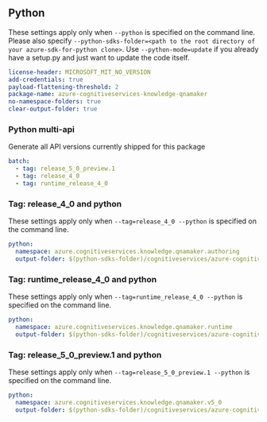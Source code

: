 ## Python

These settings apply only when `--python` is specified on the command line.
Please also specify `--python-sdks-folder=<path to the root directory of your azure-sdk-for-python clone>`.
Use `--python-mode=update` if you already have a setup.py and just want to update the code itself.

``` yaml
license-header: MICROSOFT_MIT_NO_VERSION
add-credentials: true
payload-flattening-threshold: 2
package-name: azure-cognitiveservices-knowledge-qnamaker
no-namespace-folders: true
clear-output-folder: true
```
### Python multi-api

Generate all API versions currently shipped for this package

```yaml $(python) && $(multiapi)
batch:
  - tag: release_5_0_preview.1
  - tag: release_4_0
  - tag: runtime_release_4_0
```
### Tag: release_4_0 and python

These settings apply only when `--tag=release_4_0 --python` is specified on the command line.


``` yaml $(tag) == 'release_4_0' && $(python)
python:
  namespace: azure.cognitiveservices.knowledge.qnamaker.authoring
  output-folder: $(python-sdks-folder)/cognitiveservices/azure-cognitiveservices-knowledge-qnamaker/azure/cognitiveservices/knowledge/qnamaker/authoring
```
### Tag: runtime_release_4_0 and python

These settings apply only when `--tag=runtime_release_4_0 --python` is specified on the command line.

``` yaml $(tag) == 'runtime_release_4_0' && $(python)
python:
  namespace: azure.cognitiveservices.knowledge.qnamaker.runtime
  output-folder: $(python-sdks-folder)/cognitiveservices/azure-cognitiveservices-knowledge-qnamaker/azure/cognitiveservices/knowledge/qnamaker/runtime
```
### Tag: release_5_0_preview.1 and python

These settings apply only when `--tag=release_5_0_preview.1 --python` is specified on the command line.

``` yaml $(tag) == 'release_5_0_preview.1' && $(python)
python:
  namespace: azure.cognitiveservices.knowledge.qnamaker.v5_0
  output-folder: $(python-sdks-folder)/cognitiveservices/azure-cognitiveservices-knowledge-qnamaker/azure/cognitiveservices/knowledge/qnamaker/v5_0_preview
```
